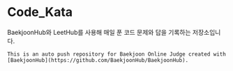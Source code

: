 # Code_Kata
BaekjoonHub와 LeetHub를 사용해 매일 푼 코드 문제와 답을 기록하는 저장소입니다.

`This is an auto push repository for Baekjoon Online Judge created with [BaekjoonHub](https://github.com/BaekjoonHub/BaekjoonHub).`

